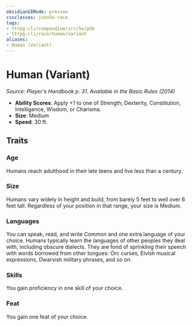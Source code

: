```yaml
---
obsidianUIMode: preview
cssclasses: json5e-race
tags:
- ttrpg-cli/compendium/src/5e/phb
- ttrpg-cli/race/human/variant
aliases:
- Human (Variant)
---
```

# Human (Variant)
*Source: Player's Handbook p. 31. Available in the Basic Rules (2014)*  


- **Ability Scores**: Apply +1 to one of Strength, Dexterity, Constitution, Intelligence, Wisdom, or Charisma.
- **Size**: Medium
- **Speed**: 30 ft.

## Traits

### Age

Humans reach adulthood in their late teens and live less than a century.

### Size

Humans vary widely in height and build, from barely 5 feet to well over 6 feet tall. Regardless of your position in that range, your size is Medium.

### Languages

You can speak, read, and write Common and one extra language of your choice. Humans typically learn the languages of other peoples they deal with, including obscure dialects. They are fond of sprinkling their speech with words borrowed from other tongues: Orc curses, Elvish musical expressions, Dwarvish military phrases, and so on.

### Skills

You gain proficiency in one skill of your choice.

### Feat

You gain one feat of your choice.